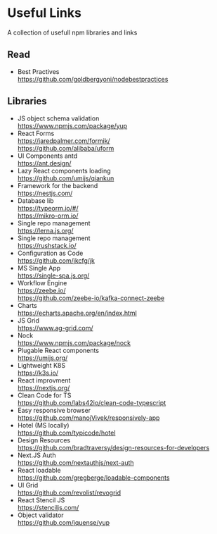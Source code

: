 # Useful Links

A collection of usefull npm libraries and links

## Read
* Best Practives <br>
https://github.com/goldbergyoni/nodebestpractices

## Libraries

* JS object schema validation <br>
https://www.npmjs.com/package/yup
* React Forms <br>
https://jaredpalmer.com/formik/ <br>
https://github.com/alibaba/uform
* UI Components antd <br>
https://ant.design/
* Lazy React components loading <br>
https://github.com/umijs/qiankun
* Framework for the backend <br>
https://nestjs.com/
* Database lib <br>
https://typeorm.io/#/ <br>
https://mikro-orm.io/
* Single repo management <br>
https://lerna.js.org/
* Single repo management <br>
https://rushstack.io/
* Configuration as Code <br>
https://github.com/jkcfg/jk
* MS Single App <br>
https://single-spa.js.org/
* Workflow Engine <br>
https://zeebe.io/ <br>
https://github.com/zeebe-io/kafka-connect-zeebe
* Charts <br>
https://echarts.apache.org/en/index.html
* JS Grid <br>
https://www.ag-grid.com/
* Nock <br>
https://www.npmjs.com/package/nock
* Plugable React components <br>
https://umijs.org/
* Lightweight K8S <br>
https://k3s.io/
* React improvment <br>
https://nextjs.org/
* Clean Code for TS <br>
https://github.com/labs42io/clean-code-typescript
* Easy responsive browser <br>
https://github.com/manojVivek/responsively-app
* Hotel (MS locally) <br>
https://github.com/typicode/hotel
* Design Resources <br>
https://github.com/bradtraversy/design-resources-for-developers
* Next.JS Auth <br>
https://github.com/nextauthjs/next-auth
* React loadable <br>
https://github.com/gregberge/loadable-components
* UI Grid <br>
https://github.com/revolist/revogrid
* React Stencil JS<br>
https://stenciljs.com/
* Object validator <br>
https://github.com/jquense/yup
